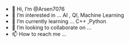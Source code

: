 - 👋 Hi, I’m @Arsen7076
- 👀 I’m interested in ... AI  , QI, Machine Learning
- 🌱 I’m currently learning ... C++ ,Python
- 💞️ I’m looking to collaborate on ...
- 📫 How to reach me ...

<!---
Arsen7076/Arsen7076 is a ✨ special ✨ repository because its `README.md` (this file) appears on your GitHub profile.
You can click the Preview link to take a look at your changes.
--->
